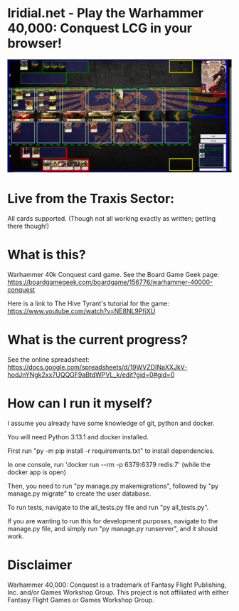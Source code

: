 # Iridial.net - Play the Warhammer 40,000: Conquest LCG in your browser!

![Iridial preview](staticfiles/images/IridialPreview.png)

# Live from the Traxis Sector:

All cards supported. (Though not all working exactly as written; getting there though!)

# What is this?

Warhammer 40k Conquest card game. See the Board Game Geek page: 
https://boardgamegeek.com/boardgame/156776/warhammer-40000-conquest

Here is a link to The Hive Tyrant's tutorial for the game: https://www.youtube.com/watch?v=NE8NL9PfjXU

# What is the current progress?

See the online spreadsheet: 
https://docs.google.com/spreadsheets/d/19WVZDINaXXJkV-hodJnYNgk2xx7UQQGF9aBtdWPVL_k/edit?gid=0#gid=0

# How can I run it myself?

I assume you already have some knowledge of git, python and docker.

You will need Python 3.13.1 and docker installed.

First run "py -m pip install -r requirements.txt" to install dependencies.

In one console, run 'docker run --rm -p 6379:6379 redis:7' (while the docker app is open)

Then, you need to run "py manage.py makemigrations", followed by "py manage.py migrate" to create the user database.

To run tests, navigate to the all_tests.py file and run "py all_tests.py".

If you are wanting to run this for development purposes,
navigate to the manage.py file, and simply run
"py manage.py runserver", and it should work.

# Disclaimer

Warhammer 40,000: Conquest is a trademark of Fantasy Flight 
Publishing, Inc. and/or Games Workshop Group. This project is 
not affiliated with either Fantasy Flight Games or Games 
Workshop Group. 
